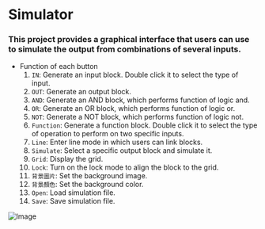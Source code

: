 # Simulator

### This project provides a graphical interface that users can use to simulate the output from combinations of several inputs.

* Function of each button
  1. `IN`: Generate an input block. Double click it to select the type of input.
  2. `OUT`: Generate an output block.
  3. `AND`: Generate an AND block, which performs function of logic and.
  4. `OR`: Generate an OR block, which performs function of logic or.
  5. `NOT`: Generate a NOT block, which performs function of logic not.
  6. `Function`: Generate a function block. Double click it to select the type of operation to perform on two specific inputs.
  7. `Line`: Enter line mode in which users can link blocks.
  8. `Simulate`: Select a specific output block and simulate it.
  9. `Grid`: Display the grid.
  10. `Lock`: Turn on the lock mode to align the block to the grid.
  11. `背景圖片`: Set the background image.
  12. `背景顏色`: Set the background color.
  13. `Open`: Load simulation file.
  14. `Save`: Save simulation file.
  
![Image](https://github.com/Chen-Si-An/Simulator/blob/0e8094bb42173bca7fad5aeddffe74da7839e010/Simulator.gif)

